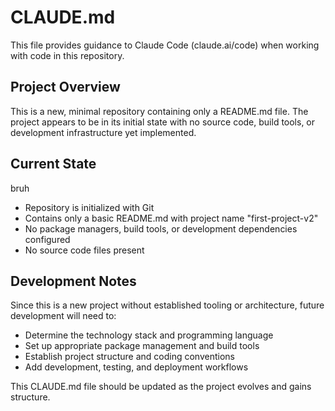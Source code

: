 # CLAUDE.md

This file provides guidance to Claude Code (claude.ai/code) when working with code in this repository.

## Project Overview

This is a new, minimal repository containing only a README.md file. The project appears to be in its initial state with no source code, build tools, or development infrastructure yet implemented.

## Current State


bruh
- Repository is initialized with Git
- Contains only a basic README.md with project name "first-project-v2"
- No package managers, build tools, or development dependencies configured
- No source code files present

## Development Notes

Since this is a new project without established tooling or architecture, future development will need to:
- Determine the technology stack and programming language
- Set up appropriate package management and build tools
- Establish project structure and coding conventions
- Add development, testing, and deployment workflows

This CLAUDE.md file should be updated as the project evolves and gains structure.